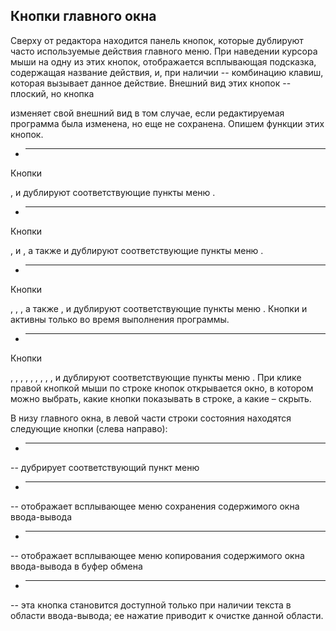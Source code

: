 ## Кнопки главного окна

Сверху от редактора находится панель кнопок, которые дублируют часто используемые действия
        главного меню. При наведении курсора мыши на одну из этих кнопок, отображается всплывающая подсказка,
		содержащая название действия, и, при наличии -- комбинацию клавиш, которая вызывает данное действие. 
		Внешний вид этих кнопок -- плоский, но кнопка

изменяет свой внешний 
		вид в том случае, если редактируемая программа была изменена, но еще не сохранена.
Опишем функции этих кнопок.

- ****

Кнопки

,
и
дублируют соответствующие пункты меню
.
- ****

Кнопки

,
и
, а также
и
дублируют 
				соответствующие пункты меню
.
- ****

Кнопки

,
,
, а также
,
и
дублируют соответствующие пункты меню
. Кнопки
и
активны только во время 
				 выполнения программы.
- ****

Кнопки

,
,
,
,
,
,
,
,
,
и
дублируют соответствующие пункты 
				 меню
.
При клике правой кнопкой мыши по строке кнопок открывается окно, в котором можно выбрать, какие кнопки 
		показывать в строке, а какие – скрыть.

В низу главного окна, в левой части строки состояния находятся следующие кнопки (слева направо):

- ****



-- дубрирует соответствующий пункт меню
- ****



-- отображает всплывающее меню сохранения содержимого окна ввода-вывода
- ****



-- отображает всплывающее меню копирования содержимого окна ввода-вывода в буфер обмена
- ****



-- эта кнопка становится доступной только при наличии текста в области ввода-вывода;
                ее нажатие приводит к очистке данной области.